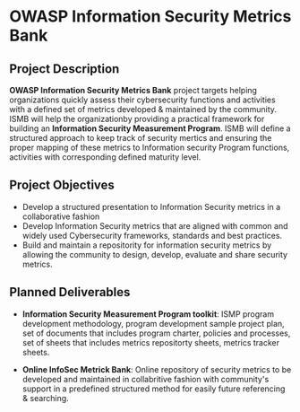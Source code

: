# OWASP Information Security Metrics Bank

## Project Description

**OWASP Information Security Metrics Bank** project targets helping organizations quickly assess their cybersecurity functions and activities with a defined set of metrics developed & maintained by the community. ISMB will help the organizationby providing a practical framework for building an **Information Security Measurement Program**. ISMB will define a structured approach to keep track of security mertics and ensuring the proper mapping of these metrics to Information security Program functions, activities with corresponding defined maturity level.

## Project Objectives

- Develop a structured presentation to Information Security metrics in a collaborative fashion
- Develop Information Security metrics that are aligned with common and widely used Cybersecurity frameworks, standards and best practices.
- Build and maintain a repositority for information security metrics by allowing the community to design, develop, evaluate and share security metrics.

## Planned Deliverables

-  **Information Security Measurement Program toolkit**: ISMP program development methodology, program development sample project plan, set of documents that includes program charter, policies and processes, set of sheets that includes metrics repositorty sheets, metrics tracker sheets.

- **Online InfoSec Metrick Bank**: Online repository of security metrics to be developed and maintained in collabritive fashion with community's support in a predefined structured method for easily future referencing & searching.


